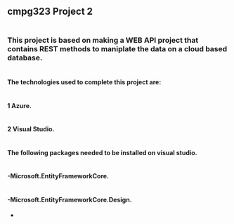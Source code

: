 ## cmpg323 Project 2
### <br />This project is based on making a WEB API project that contains REST methods to maniplate the data on a cloud based database.


#### <br />The technologies used to complete this project are:
#### <br />1 Azure.
#### <br />2 Visual Studio.
#### <br />The following packages needed to be installed on visual studio.
#### <br />-Microsoft.EntityFrameworkCore.
#### <br />-Microsoft.EntityFrameworkCore.Design.
-

